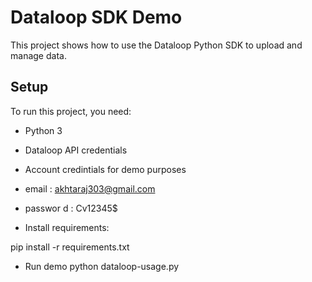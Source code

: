 # Dataloop SDK Demo

This project shows how to use the Dataloop Python SDK to upload and manage data.

## Setup

To run this project, you need:

- Python 3  
- Dataloop API credentials
  
- Account credintials for demo purposes

 - email : akhtaraj303@gmail.com
- passwor d : Cv12345$ 

- Install requirements:

pip install -r requirements.txt

- Run demo
   python dataloop-usage.py
